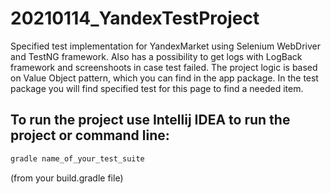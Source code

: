 # 20210114_YandexTestProject
Specified test implementation for YandexMarket using Selenium WebDriver and TestNG framework. Also has a possibility to get logs with LogBack framework and screenshoots in case test failed. The project logic is based on Value Object pattern, which you can find in the app package. In the test package you will find specified test for this page to find a needed item.

## To run the project use Intellij IDEA to run the project or command line:
```bash
gradle name_of_your_test_suite
```
(from your build.gradle file)


